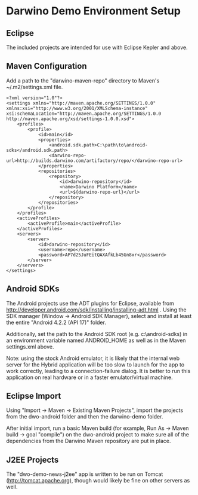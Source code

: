 Darwino Demo Environment Setup
==============================

Eclipse
-------

The included projects are intended for use with Eclipse Kepler and above.


Maven Configuration
-------------------

Add a path to the "darwino-maven-repo" directory to Maven's ~/.m2/settings.xml file.

	<?xml version="1.0"?>
	<settings xmlns="http://maven.apache.org/SETTINGS/1.0.0" xmlns:xsi="http://www.w3.org/2001/XMLSchema-instance" xsi:schemaLocation="http://maven.apache.org/SETTINGS/1.0.0 http://maven.apache.org/xsd/settings-1.0.0.xsd">
		<profiles>
			<profile>
				<id>main</id>
				<properties>
					<android.sdk.path>C:\path\to\android-sdks</android.sdk.path>
					<darwino-repo-url>http://builds.darwino.com/artifactory/repo/</darwino-repo-url>
				</properties>
				<repositories>
					<repository>
						<id>darwino-repository</id>
						<name>Darwino Platform</name>
						<url>${darwino-repo-url}</url>
					</repository>
				</repositories>
			</profile>
		</profiles>
		<activeProfiles>
			<activeProfile>main</activeProfile>
		</activeProfiles>
		<servers>
			<server>
			    <id>darwino-repository</id>
			    <username>repo</username>
			    <password>AP7d25JuFEitQAXAfkLb45Gn8xr</password>
			</server>
		</servers>
	</settings>

Android SDKs
------------

The Android projects use the ADT plugins for Eclipse, available from http://developer.android.com/sdk/installing/installing-adt.html . Using the SDK manager (Window -> Android SDK Manager), select and install at least the entire "Android 4.2.2 (API 17)" folder.

Additionally, set the path to the Android SDK root (e.g. c:\android-sdks) in an environment variable named ANDROID_HOME as well as in the Maven settings.xml above.

Note: using the stock Android emulator, it is likely that the internal web server for the Hybrid application will be too slow to launch for the app to work correctly, leading to a connection-failure dialog. It is better to run this application on real hardware or in a faster emulator/virtual machine.

Eclipse Import
--------------

Using "Import -> Maven -> Existing Maven Projects", import the projects from the dwo-android folder and then the darwino-demo folder.

After initial import, run a basic Maven build (for example, Run As -> Maven build -> goal "compile") on the dwo-android project to make sure all of the dependencies from the Darwino Maven repository are put in place.

J2EE Projects
-------------

The "dwo-demo-news-j2ee" app is written to be run on Tomcat (http://tomcat.apache.org), though would likely be fine on other servers as well.
